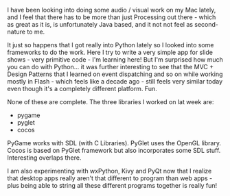 I have been looking into doing some audio / visual work on my Mac lately, 
and I feel that there has to be more than just Processing out there - which
as great as it is, is unfortunately Java based, and it not not feel as
second-nature to me.

It just so happens that I got really into Python lately so I looked into
some frameworks to do the work. Here I try to write a very simple app for
slide shows - very primitive code - I'm learning here! But I'm surprised
how much you can do with Python... it was further interesting to see that
the MVC + Design Patterns that I learned on event dispatching and so on while
working mostly in Flash - which feels like a decade ago - still feels very
similar today even though it's a completely different platform. Fun.

None of these are complete. The three libraries I worked on lat week are:

+ pygame
+ pyglet
+ cocos

PyGame works with SDL (with C Libraries). PyGlet uses the OpenGL library.
Cocos is based on PyGlet framework but also incorporates some SDL stuff.
Interesting overlaps there.

I am also experimenting with wxPython, Kivy and PyQt now that I realize that
desktop apps really aren't that different to program than web apps - plus
being able to string all these different programs together is really fun!